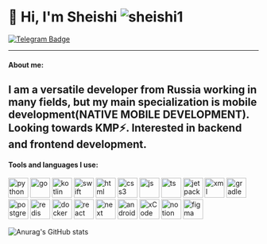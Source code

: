 <div id="header">  
    <h1>  
        👋 Hi, I'm Sheishi <img alt="sheishi1" src="https://komarev.com/ghpvc/?username=your-github-Shieshi1" />  
    </h1>  
    <a href="https://t.me/Sheishii">  
        <img style="display: block" src="https://img.shields.io/badge/Telegram-blue?logo=telegram&logoColor=white" alt="Telegram Badge"/>  
    </a>  
</div>  

---
#### About me:
I am a versatile developer from Russia working in many fields, but my main specialization is mobile development(NATIVE MOBILE DEVELOPMENT). Looking towards KMP⚡️.
Interested in backend and frontend development.
---
#### Tools and languages I use:

<img alt="python" src="https://cdn.jsdelivr.net/gh/devicons/devicon@latest/icons/python/python-original.svg" style="width: 40px; height: 40px" />
<img alt="go" src="https://cdn.jsdelivr.net/gh/devicons/devicon@latest/icons/go/go-original-wordmark.svg" style="width: 40px; height: 40px" />
<img alt="kotlin" src="https://cdn.jsdelivr.net/gh/devicons/devicon@latest/icons/kotlin/kotlin-original.svg" style="width: 40px; height: 40px" />
<img alt="swift" src="https://cdn.jsdelivr.net/gh/devicons/devicon@latest/icons/swift/swift-original.svg" style="width: 40px; height: 40px" />
<img alt="html" src="https://cdn.jsdelivr.net/gh/devicons/devicon@latest/icons/html5/html5-original.svg" style="width: 40px; height: 40px" />
<img alt="css3" src="https://cdn.jsdelivr.net/gh/devicons/devicon@latest/icons/css3/css3-original.svg" style="width: 40px; height: 40px" />
<img alt="js" src="https://cdn.jsdelivr.net/gh/devicons/devicon@latest/icons/javascript/javascript-original.svg" style="width: 40px; height: 40px" />
<img alt="ts" src="https://cdn.jsdelivr.net/gh/devicons/devicon@latest/icons/typescript/typescript-original.svg" style="width: 40px; height: 40px" />

<img alt="jetpack compose" src="https://cdn.jsdelivr.net/gh/devicons/devicon@latest/icons/jetpackcompose/jetpackcompose-original.svg" style="width: 40px; height: 40px" />
<img alt="xml" src="https://cdn.jsdelivr.net/gh/devicons/devicon@latest/icons/xml/xml-original.svg" style="width: 40px; height: 40px" />
<img alt="gradle" src="https://cdn.jsdelivr.net/gh/devicons/devicon@latest/icons/gradle/gradle-original.svg" style="width: 40px; height: 40px" />
<img alt="postgres" src="https://cdn.jsdelivr.net/gh/devicons/devicon@latest/icons/postgresql/postgresql-original.svg" style="width: 40px; height: 40px" />
<img alt="redis" src="https://cdn.jsdelivr.net/gh/devicons/devicon@latest/icons/redis/redis-original.svg" style="width: 40px; height: 40px" />
<img alt="docker"" src="https://cdn.jsdelivr.net/gh/devicons/devicon@latest/icons/docker/docker-original.svg" style="width: 40px; height: 40px" />
<img alt="react" src="https://cdn.jsdelivr.net/gh/devicons/devicon@latest/icons/react/react-original.svg" style="width: 40px; height: 40px" />
<img alt="next" src="https://cdn.jsdelivr.net/gh/devicons/devicon@latest/icons/nextjs/nextjs-original.svg" style="width: 40px; height: 40px" />

<img alt="android studio" src="https://cdn.jsdelivr.net/gh/devicons/devicon@latest/icons/androidstudio/androidstudio-original.svg" style="width: 40px; height: 40px" />
<img alt="xCode" src="https://cdn.jsdelivr.net/gh/devicons/devicon@latest/icons/xcode/xcode-original.svg" style="width: 40px; height: 40px" />

<img alt="notion" src="https://cdn.jsdelivr.net/gh/devicons/devicon@latest/icons/notion/notion-original.svg" style="width: 40px; height: 40px" />
<img alt="figma" src="https://cdn.jsdelivr.net/gh/devicons/devicon@latest/icons/figma/figma-original.svg" style="width: 40px; height: 40px" />
          
![Anurag's GitHub stats](https://github-readme-stats.vercel.app/api?username=Sheishi1&show_icons=true&theme=dracula)
